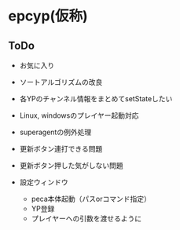 # epcyp(仮称)

## ToDo
- お気に入り
- ソートアルゴリズムの改良
- 各YPのチャンネル情報をまとめてsetStateしたい
- Linux, windowsのプレイヤー起動対応
- superagentの例外処理
- 更新ボタン連打できる問題
- 更新ボタン押した気がしない問題

- 設定ウィンドウ
  - peca本体起動（パスorコマンド指定）
  - YP登録
  - プレイヤーへの引数を渡せるように
